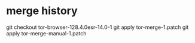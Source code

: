 # merge history
git checkout tor-browser-128.4.0esr-14.0-1
git apply tor-merge-1.patch
git apply tor-merge-manual-1.patch
